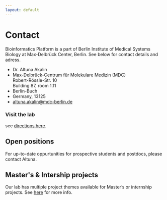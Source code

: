```yaml
---
layout: default
---
```


# Contact

Bioinformatics Platform is a part of Berlin Institute of Medical
Systems Biology at Max-Delbrück Center, Berlin. See below for contact
details and adress.

<ul class="vcard">
    <li class="fn">Dr. Altuna Akalin</li>
    <li class="street-address">
        Max-Delbrück-Centrum für Molekulare Medizin (MDC) <br>
        Robert-Rössle-Str. 10 <br>
        Building 87, room 1.11
    </li>
    <li class="locality">Berlin-Buch</li>
    <li><span class="state">Germany</span>, <span class="zip">13125</span></li>
    <li class="email"><a href="#">altuna.akalin@mdc-berlin.de</a></li>
</ul>

### Visit the lab
see [directions here](https://www.mdc-berlin.de/8233888/en/about_the_mdc/wegweiser).

## Open positions
For up-to-date oppurtunities for prospective students and postdocs, please contact Altuna.

## Master's & Intership projects
Our lab has multiple project themes available for Master’s or internship projects. See [here](http://bioinformatics.mdc-berlin.de/mastersprojects.html) for more info.
